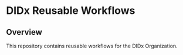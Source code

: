 # DIDx Reusable Workflows

## Overview

This repository contains reusable workflows for the DIDx Organization.
